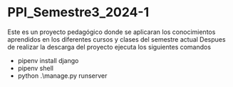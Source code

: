 # PPI_Semestre3_2024-1
Este es un proyecto pedagógico donde se aplicaran los conocimientos aprendidos en los diferentes cursos y clases del semestre actual 
Despues de realizar la descarga del proyecto ejecuta los siguientes comandos 
* pipenv install django
* pipenv shell
* python .\manage.py runserver 

